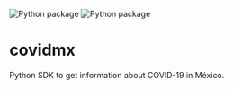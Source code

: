 ![Python package](https://github.com/FedericoGarza/covidmx/workflows/Python%20package/badge.svg?branch=master)
![Python package](https://github.com/FedericoGarza/covidmx/workflows/Python%20package/badge.svg?branch=master&event=release)

# covidmx
Python SDK to get information about COVID-19 in México.
